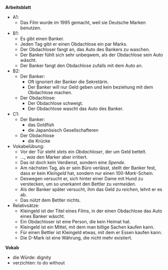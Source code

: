 **Arbeitsblatt**

- A1:
  - Das Film wurde im 1995 gemacht, weil sie Deutsche Marken benutzen.
- B1:
  - Es gibt einen Banker.
  - Jeden Tag gibt er einen Obdachlose ein par Marks.
  - Der Obdachloser fangt an, das Auto des Bankers zu waschen.
  - Der Banker fühlt sich sehr unbeqwem, als der Obdachlose sein Auto wäscht.
  - Der Banker fangt den Obdachlose zufalls mit dem Auto an.
- B2:
  - Der Banker:
    - Oft ignoriert der Banker die Sekretärin.
    - Der Banker will nur Geld geben und kein beziehung mit dem Obdachlose machen.
  - Der Obdachlose:
    - Der Obdachlose schweigt.
    - Der Obdachlose wascht das Auto des Banker.
- C1:
  - Der Banker:
    - das Goldfish
    - die Japanösisch Gesellschafteren
  - Der Obdachlose
    - die Krücke
- Vokabelübung:
  - Vor der Tür steht _stets_ ein _Obdachloser_, der um Geld bettelt.
  - ..., _was_ den Marker aber irritiert.
  - Das ist doch kein Verdienst, sondern eine _Spende_.
  - Am nächsten Tag, als er sein Büro verlässt, stellt der Banker fest, dass er kein _Kleingeld_ hat, sondern nur einen 100-_Mark_-Schein.
  - Deswegen versucht er, sich hinter einer Dame mit Hund zu verstecken, um so unerkannt den Bettler zu _vermeiden_.
  - Als der Banker später versucht, ihm das Geld zu _reichen_, lehnt er es ab.
  - Das _nützt_ dem Bettler nichts.
- Relativsätze:
  - Kleingeld ist der Titel eines Films, in der einen Obdachlose das Auto eines Banker wäscht.
  - Ein Obdachloser ist eine Person, die kein Heimat hat.
  - Kleingeld ist ein Mittel, mit dem man billige Sachen kaufen kann.
  - Für einen Bettler ist Kleingeld etwas, mit dem er Essen kaufen kann.
  - Die D-Mark ist eine Währung, die nicht mehr existiert.

**Vokab**

- die Würde: dignity
- verzichten: to do without
